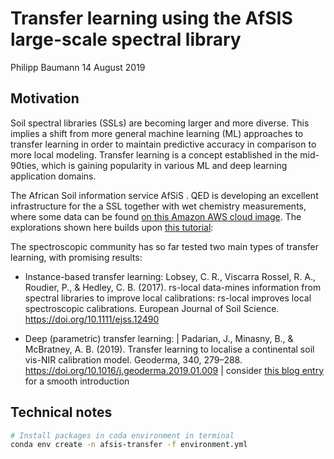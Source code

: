 Transfer learning using the AfSIS large-scale spectral library
================
Philipp Baumann
14 August 2019

## Motivation

Soil spectral libraries (SSLs) are becoming larger and more diverse.
This implies a shift from more general machine learning (ML) approaches
to transfer learning in order to maintain predictive accuracy in
comparison to more local modeling. Transfer learning is a concept
established in the mid-90ties, which is gaining popularity in various ML
and deep learning application domains.

The African Soil information service AfSiS . QED is developing an
excellent infrastructure for the a SSL together with wet chemistry
measurements, where some data can be found [on this Amazon AWS cloud
image](https://registry.opendata.aws/afsis/). The explorations shown
here builds upon [this
tutorial](https://github.com/qedsoftware/afsis-soil-chem-tutorial):

The spectroscopic community has so far tested two main types of transfer
learning, with promising results:

  - Instance-based transfer learning: Lobsey, C. R., Viscarra Rossel, R.
    A., Roudier, P., & Hedley, C. B. (2017). rs-local data-mines
    information from spectral libraries to improve local calibrations:
    rs-local improves local spectroscopic calibrations. European Journal
    of Soil Science. <https://doi.org/10.1111/ejss.12490>

  - Deep (parametric) transfer learning: | Padarian, J., Minasny, B., &
    McBratney, A. B. (2019). Transfer learning to localise a continental
    soil vis-NIR calibration model. Geoderma, 340, 279–288.
    <https://doi.org/10.1016/j.geoderma.2019.01.009> | consider [this
    blog
    entry](https://towardsdatascience.com/deep-learning-and-soil-science-part-1-8c0669b18097)
    for a smooth introduction

## Technical notes

``` bash
# Install packages in coda environment in terminal
conda env create -n afsis-transfer -f environment.yml
```

